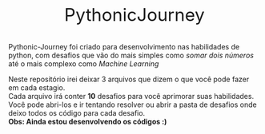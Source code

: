 <p align="center" style="font-size: 35px;"> PythonicJourney </p>

Pythonic-Journey foi criado para desenvolvimento nas habilidades de python, com desafios que vão do mais simples como *somar dois números* até o mais complexo como *Machine Learning*

Neste repositório irei deixar 3 arquivos que dizem o que você pode fazer em cada estagio. </br>
Cada arquivo irá conter **10** desafios para você aprimorar suas habilidades. </br>
Você pode abri-los e ir tentando resolver ou abrir a pasta de desafios onde deixo todos os código para cada desafio. </br>
**Obs: Ainda estou desenvolvendo os códigos :)**